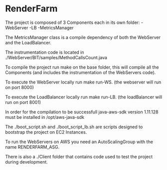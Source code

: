 # RenderFarm

The project is composed of 3 Components each in its own folder:
-WebServer
-LB
-MetricsManager

The MetricsManager class is a compile dependency of both the WebServer and the LoadBalancer.

The instrumentation code is located in ./WebServer/BIT/samples/MethodCallsCount.java

To compile the project run make on the base folder, this will compile all the Components 
(and includes the instrumentation of the WebServers code).

To execute the WebServer locally run make run-WS. (the webserver will run on port 8000)

To execute the LoadBalancer locally run make run-LB. (the loadBalancer will run on port 8001)

In order for the compilation to be successfull java-aws-sdk version 1.11.128 must be installed in
/opt/aws-java-sdk

The ./boot_script.sh and ./boot_script_lb.sh are scripts designed to bootstrap the project 
on EC2 Instances.

To run the WebServers on AWS you need an AutoScalingGroup with the name RENDERFARM_ASG.

There is also a ./Client folder that contains code used to test the project during development.
